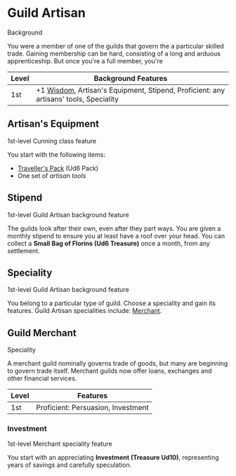 # Guild Artisan

Background

You were a member of one of the guilds that govern the a particular skilled trade. Gaining membership can be hard, consisting of a long and arduous apprenticeship. But once you're a full member, you're

| Level             | Background Features    |
| ----------------- | - |
| 1st               | +1 [Wisdom](pages/characters/attributes.md?id=wisdom), Artisan's Equipment, Stipend, Proficient: any artisans' tools, Speciality |

## Artisan's Equipment

1st-level Cunning class feature

You start with the following items:

 * [Traveller's Pack](../../pages/equipment/packs.md#travellers-pack) (Ud6 Pack)
 * One set of *artisan tools*

## Stipend

1st-level Guild Artisan background feature

The guilds look after their own, even after they part ways. You are given a monthly stipend to ensure you at least have a roof over your head. You can collect a **Small Bag of Florins (Ud6 Treasure)** once a month, from any settlement.

## Speciality

1st-level Guild Artisan background feature

You belong to a particular type of guild. Choose a speciality and gain its features. Guild Artisan specialities include: [Merchant](#guild-merchant).

## Guild Merchant

Speciality

A merchant guild nominally governs trade of goods, but many are beginning to govern trade itself. Merchant guilds now offer loans, exchanges and other financial services.

| Level             | Features    |
| ----------------- | - |
| 1st               | Proficient: Persuasion, Investment |

### Investment

1st-level Merchant speciality feature

You start with an appreciating **Investment (Treasure Ud10)**, representing years of savings and carefully speculation.
